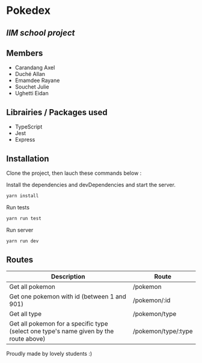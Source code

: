 # Pokedex
## _IIM school project_

## Members

- Carandang Axel
- Duché Allan
- Emamdee Rayane
- Souchet Julie
- Ughetti Eidan

## Librairies / Packages used

- TypeScript
- Jest
- Express

## Installation

Clone the project, then lauch these commands below :

Install the dependencies and devDependencies and start the server.

```sh
yarn install
```

Run tests

```sh
yarn run test
```
Run server

```sh
yarn run dev
```

## Routes

| Description | Route |
| ------ | ------ |
| Get all pokemon |/pokemon|
| Get one pokemon with id (between 1 and 901)|/pokemon/:id |
| Get all type |/pokemon/type |
| Get all pokemon for a specific type (select one type's name given by the route above)|/pokemon/type/:type |

Proudly made by lovely students :)


